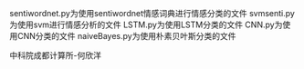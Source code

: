 sentiwordnet.py为使用sentiwordnet情感词典进行情感分类的文件
svmsenti.py为使用svm进行情感分析的文件
LSTM.py为使用LSTM分类的文件
CNN.py为使用CNN分类的文件
naiveBayes.py为使用朴素贝叶斯分类的文件

中科院成都计算所-何欣洋